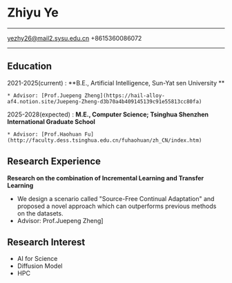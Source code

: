 Zhiyu Ye
============

-------------------     ----------------------------
yezhy26@mail2.sysu.edu.cn
+8615360086072
-------------------     ----------------------------

Education
---------

2021-2025(current)
:   **B.E., Artificial Intelligence, Sun-Yat sen University **

    * Advisor: [Prof.Juepeng Zheng](https://hail-alloy-af4.notion.site/Juepeng-Zheng-d3b70a4b409145139c91e55813cc80fa)

2025-2028(expected) 
:   **M.E., Computer Science; Tsinghua Shenzhen International Graduate School**

    * Advisor: [Prof.Haohuan Fu](http://faculty.dess.tsinghua.edu.cn/fuhaohuan/zh_CN/index.htm)

Research Experience
----------
**Research on the combination of Incremental Learning and Transfer Learning**

- We design a scenario called "Source-Free Continual Adaptation" and proposed a novel approach which can outperforms previous methods on the datasets.
- Advisor: Prof.Juepeng Zheng]

Research Interest
--------------------
- AI for Science
- Diffusion Model
- HPC

